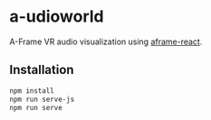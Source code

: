 # a-udioworld

A-Frame VR audio visualization using [aframe-react](https://github.com/ngokevin/aframe-react).

## Installation

```bash
npm install
npm run serve-js
npm run serve
```
